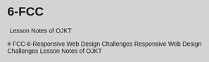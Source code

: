 # 6-FCC
Lesson Notes of OJKT
<link href="https://fonts.googleapis.com/css?family=Khand:500" rel="stylesheet">
<link href="https://fonts.googleapis.com/css?family=Lobster+Two" rel="stylesheet">
# FCC-6-Responsive Web Design Challenges
Responsive Web Design Challenges Lesson Notes of OJKT
<!DOCTYPE: html>
<html>
	
<div id="page-wrapper">
	<style>
	 body, html {
	  font-family: "Khand", sans-serif;
	  background: lightgrey;
	 }

	/*toolbar&title*/
	#title {
		position: static;
		top: 0;
		right: 0;
		padding-left: 15vh;
		padding-right: 15vh;
		padding-bottom: 5vh;
		padding-top: 4vh;
	  	margin-top: 5px;
		margin-left: 1vw;
		margin-right: 0.3vw;
		color: black;
		background: repeating-linear-gradient(180deg, black 0px, orange 40px, black 80px);
	  	font-size: 4vm;
		font-size: 5vh;
	 	font-family: font-family: 'Lobster Two', cursive;
		text-align: center;
		text-transform: uppercase;
	}	
	/*toolbar&title*/

	/*footer*/
	footer {
		position: static;
		bottom: 0;
		right: 0;
	  	margin-top: 10px;
		margin-left: 0px;
		padding-left: 10px;
		margin-right: 1px;
	  	background-color: #C0C0C0;
		border: 4px solid #000;
		border-radius: 4px;
		color: darkgrey;
		font-size: 2vm;
		font-size: 2vh;
	}
	span {
	    margin-right: 10px;
	    display: flex;
	    justify-content: flex-end;
	    font-size: 0.9em;
	    color: #eee;
	}
	/*footer*/

	/*navlinks*/
	  ul {
		position: fixed;
		Padding-top: 0vh;
		margin-top: 1vh;
		margin-left: 90vw;
		font-family: font-family: 'Lobster Two', cursive;
		text-transform: none;
		font-size: 3vm;
		font-size: 3vh;
		background-color: white;
		transform: rotate(-45deg);
		border: solid black 1vh;
		border-radius: 4vh;
	}
	#nav-link {
		padding-left: 0px;
		padding-right: 5px;
		color: red;
		font-size: 3vh;
	    }
	/*navlinks*/

	/*two boxes*/
	  #box-container {
	    	display: flex;
	    	height: 500px;
	  }
	  #box-1 {
	    	background-color: dodgerblue;
	    	width: 250px;
	    	height: 250px;
	  }
	  #box-2 {
	    	background-color: orangered;
	    	width: 250px;
	    	height: 250px;
	  }
	/*two boxes*/
	
	p {
		margin-right: 30px;
		margin-left: 5px;
	}

	#subtitles {
		color: red;
	}
	</style>

	<header id="header"></header>
	<head class="head">
		<h1 id=title><u>Introduction to the CSS Flexbox Challenges</u></h1>
		<div id="nav-bar">
				<ul>
				 <strong><a class="nav-link" href="#header" id="nav-link">Jump to top</a></strong>
					<br>
				 <strong><a class="nav-link" href="#footer" id="nav-link">Jump to bottom</a></strong>
				</ul>
		</div>
	  	</nav>
		<hr>
	</head>


	<div id="Learning_Objectives">
		<p><u>Learning Objectives :</u><p>
	    <ol>
			<li><a class="nav-link" href="#box">Use display: flex to Position Two Boxes</a></li>
			<li>Add Flex Superpowers to the Tweet Embed</li>
			<li><a class="nav-link" href="#box">Use the flex-direction Property to Make a Row</a></li>
			<li>Apply the flex-direction Property to Create Rows in the Tweet Embed</li>
			<li><a class="nav-link" href="#box">Use the flex-direction Property to Make a Column</a></li>
			<li>Apply the flex-direction Property to Create a Column in the Tweet Embed</li>
			<li><a class="nav-link" href="#justify_content,_align_items_&_wrap">Align Elements Using the justify-content Property</a></li>
			<li>Use the justify-content Property in the Tweet Embed</li>
			<li><a class="nav-link" href="#justify_content,_align_items_&_wrap">Align Elements Using the align-items Property</a></li>
			<li>Use the align-items Property in the Tweet Embed</li>
			<li><a class="nav-link" href="#justify_content,_align_items_&_wrap">Use the flex-wrap Property to Wrap a Row or Column</a></li>
			<li><a class="nav-link" href="#box">Use the flex-shrink Property to Shrink Items</a></li>
			<li><a class="nav-link" href="#box">Use the flex-grow Property to Expand Items</a></li>
			<li><a class="nav-link" href="#box">Use the flex-shrink Property to Shrink Items</a></li>
			<li><a class="nav-link" href="#box">Use the flex-basis Property to Set the Initial Size of an Item</a></li>
			<li><a class="nav-link" href="#box">Use the flex-shrink Property to Shrink Items</a></li>
			<li><a class="nav-link" href="#shortcut_flex_&_order">Use the flex Shorthand Property</a></li>
			<li><a class="nav-link" href="#shortcut_flex_&_order">Use the order Property to Rearrange Items</a></li>
			<li><a class="nav-link" href="#justify_content,_align_items_&_wrap">Use the align-self Property</a></li>
	   </ol>
		<br><hr>
	 </div>	

	<div id="box">
		<h2> Two Boxes</h2>
		<div id="box-container">
			<div id="box-1"></div>
			<div id="box-2"></div>
		<br>
	</div>
		<p>These two boxes can fall into normal flow with, display: flex; | they can swap places in a row with flex-direction: row-reverse; |  you can put them back into a column wih flex-direction: column; <br>| there are probably more to look up <a href="https://www.w3schools.com/">here</a>
		</p>
		<p>
		The <i>flex-shrink</i> property takes numbers as values. The higher the number, the more it will shrink compared to the other items in the container. For example, if one item has a <i>flex-shrink</i> value of 1 and the other has a flex-shrink value of 3, the one with the value of 3 will shrink three times as much as the other. so i suppose you can guess what <i>flex-grow</i> does...
		</p>
		<p>The flex-basis property specifies the initial size of the item before CSS makes adjustments with flex-shrink or flex-grow.
		</p>
		<br>
		<p>
		The units used by the flex-basis property are the same as other size properties (px, em, %, etc.). The value auto sizes items based on the content.</p>
		<p>for more infor go <a href="https://www.w3schools.com/">here</a></p>

	<br><hr>
		</div>

	<div id="justify_content,_align_items_&_wrap">
		<p>justify-content property set to any of these values: center, flex-start, flex-end, space-between, or space-around. The align-items property is similar to justify-content. Recall that the justify-content property aligned flex items along the main axis. For rows, the main axis is a horizontal line and for columns it is a vertical line.
		<strong>Different values available for align-items include:</strong></p>
	 <ul>
		<li>	flex-start: aligns items to the start of the flex container. For rows, this aligns items to the top of the container. For columns, this aligns items to the left of the container.</li>
		<li>flex-end: aligns items to the end of the flex container. For rows, this aligns items to the bottom of the container. For columns, this aligns items to the right of the container.</li>
		<li>center: align items to the center. For rows, this vertically aligns items (equal space above and below the items). For columns, this horizontally aligns them (equal space to the left and right of the items).</li>
		<li>stretch: stretch the items to fill the flex container. For example, rows items are stretched to fill the flex container top-to-bottom.</li>
		<li>baseline: align items to their baselines. Baseline is a text concept, think of it as the line that the letters sit on.</li>
	 </ul>
		<p>
		CSS offers the align-items property to align flex items along the cross axis. For a row, it tells CSS how to push the items in the entire row up or down within the container. And for a column, how to push all the items left or right within the container.
		</p>
		<p>
		The final property for flex items is align-self. This property allows you to adjust each item's alignment individually, instead of setting them all at once. This is useful since other common adjustment techniques using the CSS properties float, clear, and vertical-align do not work on flex items.

	align-self accepts the same values as align-items and will override any value set by the align-items property.
		</p>
		<p>
		However, using the flex-wrap property, it tells CSS to wrap items. This means extra items move into a new row or column. The break point of where the wrapping happens depends on the size of the items and the size of the container.
		</p>
		<p><strong>**CSS also has options for the direction of the wrap:**</strong></p>
		
		<ul>
			<li>nowrap: this is the default setting, and does not wrap items.</li>
			<li>wrap: wraps items from left-to-right if they are in a row, or top-to-bottom if they are in a column.</li>
			<li>wrap-reverse: wraps items from bottom-to-top if they are in a row, or right-to-left if they are in a column.</li>
		</ul>
		
		<p>for more infor go <a href="https://www.w3schools.com/">here</a></p>
		<hr>
	</div>

	<div id="shortcut_flex_&_order">
		<h2>CSS Flexbox: Use the flex Shorthand Property</h2>
		<p>There is a shortcut available to set several flex properties at once. The flex-grow, flex-shrink, and flex-basis properties can all be set together by using the flex property.

	For example, flex: 1 0 10px; will set the item to flex-grow: 1;, flex-shrink: 0;, and flex-basis: 10px;.

		The default property settings are flex: 0 1 auto;.</p>
		<p>for more infor go <a href="https://www.w3schools.com/">here</a></p>
		<p> use the <i>order</i> property with values numerical, to order them how you wish... even with the boxes above</p>
	</div>

	<footer id="footer">
			<ol>
				<i><a href="#">Privacy  .</a></i><br>			
	      <i><a href="#">Terms  .</a></i><br>
	      <i><a href="https://www.facebook.com/Active-Boardom-1433050133615965/?__tn__=kC-R&eid=ARDxFnA2JMu6bjlwqWvI3V1d0Rce9HdYBzDGGtJp0BhH-ueOlTAQbh0whATwwgFna9sm9jkboRpjWJnD&hc_ref=ARQaDkOV-XEkdyZItVQH9yuafF_narIIMZukBWJoaFoVgKTTBr5qBLQ1pDtdCP1cxF0&fref=nf&__xts__[0]=68.ARDYkTx9CsRT4OGTCvkO4FfhIcApAmkjQ-zBxaLHt1nqutrcdBfuonVlBKBXLg-l6giN-MiLriy2iHhYK3-uZ7l8efaHcYfOQPPUo3YknyBCljz10jZVwawd_JPGlqxxUxpaKdDVOc7vv4zQb1gvTtbiga9MLXcGfadpQU6YN_ZFZFBORq0wTJ2gjwQWf-hqAyErVWR_HM-_tje583zlZDxOBvyFSIb71aWN5zby5u-Ar3tr-Zn6BXKJ03w-KH30lCsYY8yrgpdS7DWA_-M3ogU_9pI9jGXFww4iDR6qmOdznSinEPP_J0pCY3maDJ4_2n1-a3Uq57kDKz4vC98">Contact  .</a></i> <!--contact-->
			</ol>
		    <span>&copy Copyright 2018, OJKT STYLES</span>
		</footer>
	
</div>
